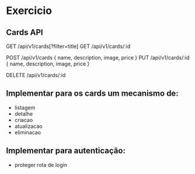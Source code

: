 # Exercicio

## Cards API
GET /api/v1/cards[?filter=title]
GET /api/v1/cards/:id

POST /api/v1/cards { name, description, image, price }
PUT /api/v1/cards/:id { name, description, image, price }

DELETE /api/v1/cards/:id


## Implementar para os cards um mecanismo de: 
- listagem 
- detalhe
- criacao
- atualizacao
- eliminacao
    
## Implementar para autenticação:
- proteger rota de login
